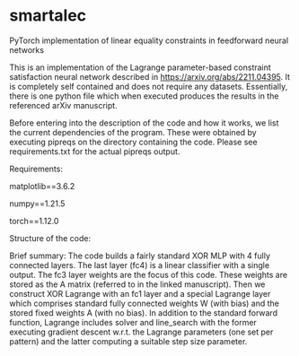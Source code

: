 # smartalec
PyTorch implementation of linear equality constraints in feedforward neural networks

This is an implementation of the Lagrange parameter-based constraint satisfaction neural network described in https://arxiv.org/abs/2211.04395. It is completely self contained and does not require any datasets. Essentially, there is one python file which when executed produces the results in the referenced arXiv manuscript.

Before entering into the description of the code and how it works, we list the current dependencies of the program. These were obtained by executing pipreqs on the directory containing the code. Please see requirements.txt for the actual pipreqs output.

Requirements:

matplotlib==3.6.2

numpy==1.21.5

torch==1.12.0

Structure of the code:

Brief summary: The code builds a fairly standard XOR MLP with 4 fully connected layers. The last layer (fc4) is a linear classifier with a single output. The fc3 layer weights are the focus of this code. These weights are stored as the A matrix (referred to in the linked manuscript). Then we construct XOR Lagrange with an fc1 layer and a special Lagrange layer which comprises standard fully connected weights W (with bias) and the stored fixed weights A (with no bias). In addition to the standard forward function, Lagrange includes solver and line_search with the former executing gradient descent w.r.t. the Lagrange parameters (one set per pattern) and the latter computing a suitable step size parameter.
